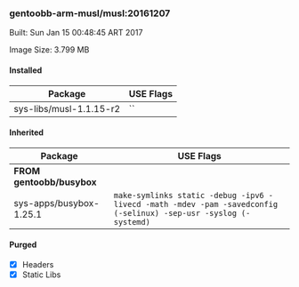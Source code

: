 ### gentoobb-arm-musl/musl:20161207
Built: Sun Jan 15 00:48:45 ART 2017

Image Size: 3.799 MB
#### Installed
Package | USE Flags
--------|----------
sys-libs/musl-1.1.15-r2 | ``
#### Inherited
Package | USE Flags
--------|----------
**FROM gentoobb/busybox** |
sys-apps/busybox-1.25.1 | `make-symlinks static -debug -ipv6 -livecd -math -mdev -pam -savedconfig (-selinux) -sep-usr -syslog (-systemd)`

#### Purged
- [x] Headers
- [x] Static Libs
